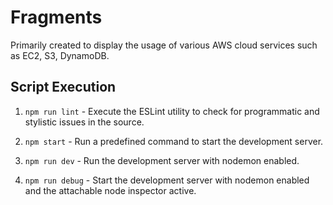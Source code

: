 # Fragments

Primarily created to display the usage of various AWS cloud services such as EC2, S3, DynamoDB.

## Script Execution

1. `npm run lint` - Execute the ESLint utility to check for programmatic and stylistic issues in the source.

2. `npm start` - Run a predefined command to start the development server.

3. `npm run dev` - Run the development server with nodemon enabled.

4. `npm run debug` - Start the development server with nodemon enabled and the attachable node inspector active.
